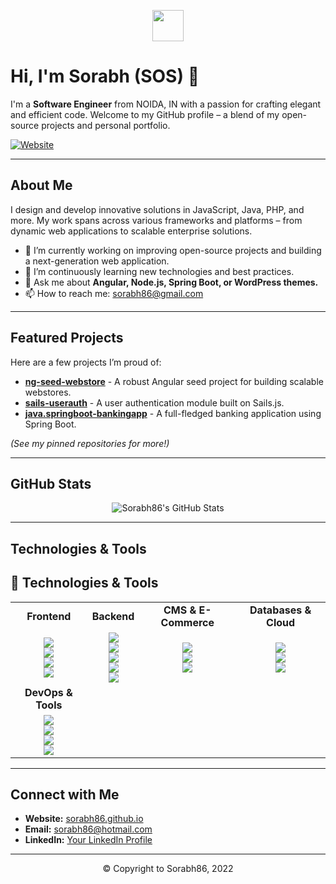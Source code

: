 <!-- Header Banner -->
<p align="center">
  <img src="https://sorabh86.github.io/logo-128x31.png" height="50">
</p>

# Hi, I'm Sorabh (SOS) 👋

I'm a **Software Engineer** from NOIDA, IN with a passion for crafting elegant and efficient code. Welcome to my GitHub profile – a blend of my open-source projects and personal portfolio.

[![Website](https://img.shields.io/badge/Visit-My%20Website-blue?style=for-the-badge&logo=firefox)](http://sorabh86.github.io)

---

## About Me

I design and develop innovative solutions in JavaScript, Java, PHP, and more. My work spans across various frameworks and platforms – from dynamic web applications to scalable enterprise solutions.

- 🔭 I’m currently working on improving open-source projects and building a next-generation web application.
- 🌱 I’m continuously learning new technologies and best practices.
- 💬 Ask me about **Angular, Node.js, Spring Boot, or WordPress themes.**
- 📫 How to reach me: [sorabh86@gmail.com](mailto:sorabh86@gmail.com)

---

## Featured Projects

Here are a few projects I’m proud of:

- [**ng-seed-webstore**](https://github.com/sorabh86/ng-seed-webstore) - A robust Angular seed project for building scalable webstores.
- [**sails-userauth**](https://github.com/sorabh86/sails-userauth) - A user authentication module built on Sails.js.
- [**java.springboot-bankingapp**](https://github.com/sorabh86/java.springboot-bankingapp) - A full-fledged banking application using Spring Boot.

*(See my pinned repositories for more!)*

---

## GitHub Stats

<p align="center">
  <img src="https://github-readme-stats.vercel.app/api?username=sorabh86&show_icons=true&theme=default" alt="Sorabh86's GitHub Stats" />
</p>

---

## Technologies & Tools

## 🚀 Technologies & Tools  

<table>
  <tr>
    <td align="center"><strong>Frontend</strong></td>
    <td align="center"><strong>Backend</strong></td>
    <td align="center"><strong>CMS & E-Commerce</strong></td>
    <td align="center"><strong>Databases & Cloud</strong></td>
  </tr>
  <tr>
    <td align="center">
      <img src="https://img.shields.io/badge/React-61DAFB?style=for-the-badge&logo=react&logoColor=black" /><br />
      <img src="https://img.shields.io/badge/Next.js-000000?style=for-the-badge&logo=nextdotjs&logoColor=white" /><br />
      <img src="https://img.shields.io/badge/Angular-red?style=for-the-badge&logo=angular&logoColor=white" /><br />
      <img src="https://img.shields.io/badge/Tailwind%20CSS-38B2AC?style=for-the-badge&logo=tailwindcss&logoColor=white" />
    </td>
    <td align="center">
      <img src="https://img.shields.io/badge/Node.js-339933?style=for-the-badge&logo=nodedotjs&logoColor=white" /><br />
      <img src="https://img.shields.io/badge/Express.js-404D59?style=for-the-badge&logo=express&logoColor=white" /><br />
      <img src="https://img.shields.io/badge/Spring%20Boot-6DB33F?style=for-the-badge&logo=springboot&logoColor=white" /><br />
      <img src="https://img.shields.io/badge/PHP-777BB4?style=for-the-badge&logo=php&logoColor=white" /><br />
      <img src="https://img.shields.io/badge/Laravel-FF2D20?style=for-the-badge&logo=laravel&logoColor=white" />
    </td>
    <td align="center">
      <img src="https://img.shields.io/badge/WordPress-21759B?style=for-the-badge&logo=wordpress&logoColor=white" /><br />
      <img src="https://img.shields.io/badge/WooCommerce-96588A?style=for-the-badge&logo=woocommerce&logoColor=white" /><br />
      <img src="https://img.shields.io/badge/Shopify-7AB55C?style=for-the-badge&logo=shopify&logoColor=white" />
    </td>
    <td align="center">
      <img src="https://img.shields.io/badge/MongoDB-47A248?style=for-the-badge&logo=mongodb&logoColor=white" /><br />
      <img src="https://img.shields.io/badge/PostgreSQL-316192?style=for-the-badge&logo=postgresql&logoColor=white" /><br />
      <img src="https://img.shields.io/badge/Firebase-FFCA28?style=for-the-badge&logo=firebase&logoColor=black" />
    </td>
  </tr>
  <tr align="center">
    <td align="center"><strong>DevOps & Tools</strong></td>
    <td></td>
    <td></td>
    <td></td>
  </tr>
  <tr>
    <td align="center">
      <img src="https://img.shields.io/badge/Docker-2496ED?style=for-the-badge&logo=docker&logoColor=white" /><br />
      <img src="https://img.shields.io/badge/Git-F05032?style=for-the-badge&logo=git&logoColor=white" /><br />
      <img src="https://img.shields.io/badge/GitHub-181717?style=for-the-badge&logo=github&logoColor=white" /><br />
      <img src="https://img.shields.io/badge/VS%20Code-007ACC?style=for-the-badge&logo=visualstudiocode&logoColor=white" />
    </td>
    <td></td>
    <td></td>
    <td></td>
  </tr>
</table>

---

## Connect with Me

- **Website:** [sorabh86.github.io](http://sorabh86.github.io)
- **Email:** [sorabh86@hotmail.com](mailto:ssorabh.ssharma@hotmail.com)
- **LinkedIn:** [Your LinkedIn Profile](https://www.linkedin.com/in/sorabh86/)

---

<!-- Footer -->
<p align="center">
  © Copyright to Sorabh86, 2022
</p>

